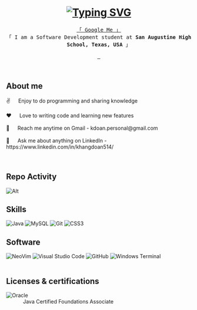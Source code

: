 <!-- Intro  -->
<h1 align="center">
  <a href="https://git.io/typing-svg"><img src="https://readme-typing-svg.herokuapp.com?font=Fira+Code&weight=600&duration=2500&pause=1000&color=FFFFFF&background=FFFFFF00&center=true&random=false&width=435&lines=Hello%2C+There!+%F0%9F%91%8B;My+nane+is+Khang+Doan...;A+software+development+student;From+San+Augustine%2C+Texas%2C+USA" alt="Typing SVG" /></a>
</h1>

<p align="center"> 
    <samp>
        <a href="https://www.google.com/search?q=Khang+Doan+San+Augustine">「 Google Me 」</a>
        <br>
        「 I am a Software Development student at <b>San Augustine High School, Texas, USA</b> 」
        <br>
    </samp>
</p>

<p align="center">
<!--     <a href="https://alsiam.com" target="blank">
        <img src="https://img.shields.io/badge/Website-DC143C?style=for-the-badge&logo=medium&logoColor=white" alt=""/>
    </a> -->
    <a href="https://www.linkedin.com/in/khangdoan514/" target="_blank">
        <img src="https://img.shields.io/badge/LinkedIn-0077B5?style=for-the-badge&logo=linkedin&logoColor=white" alt=""/>
    </a>
<!--     <a href="https://dev.to/alsiam" target="_blank">
        <img src="https://img.shields.io/badge/dev.to-0A0A0A?style=for-the-badge&logo=dev.to&logoColor=white" alt=""/>
    </a> -->
<!--     <a href="https://twitter.com/alsiam_dev" target="_blank">
        <img src="https://img.shields.io/badge/Twitter-1DA1F2?style=for-the-badge&logo=twitter&logoColor=white" alt=""/>
    </a> -->
    <a href="https://www.instagram.com/itsmekhangdoan" target="_blank">
        <img src="https://img.shields.io/badge/Instagram-fe4164?style=for-the-badge&logo=instagram&logoColor=white" alt=""/>
    </a> 
    <a href="https://www.facebook.com/khangdoan514" target="_blank">
        <img src="https://img.shields.io/badge/Facebook-20BEFF?&style=for-the-badge&logo=facebook&logoColor=white" alt=""/>
    </a> 
</p>
<br />

## About me
 
<p>  
    ✌️ &emsp; Enjoy to do programming and sharing knowledge <br/><br/>
    ❤️ &emsp; Love to writing code and learning new features<br/><br/>
    📧 &emsp; Reach me anytime on Gmail - kdoan.personal@gmail.com<br/><br/>
    💬 &emsp; Ask me about anything on LinkedIn - https://www.linkedin.com/in/khangdoan514/
</p>
<br/>

## Repo Activity
![Alt](https://repobeats.axiom.co/api/embed/fb95e24e2e3f5bef00b27954f5e894c75c0badda.svg "Repobeats analytics image")

## Skills
![Java](https://img.shields.io/badge/java-%23ED8B00.svg?style=for-the-badge&logo=openjdk&logoColor=white)
![MySQL](https://img.shields.io/badge/mysql-%2300f.svg?style=for-the-badge&logo=mysql&logoColor=white)
![Git](https://img.shields.io/badge/Git-F05032?style=for-the-badge&logo=git&logoColor=white)
![CSS3](https://img.shields.io/badge/css3-%231572B6.svg?style=for-the-badge&logo=css3&logoColor=white)

## Software
![NeoVim](https://img.shields.io/badge/NeoVim-57A143?logo=neovim&logoColor=white&style=for-the-badge)
![Visual Studio Code](https://img.shields.io/badge/VSCode-007ACC?logo=visualstudiocode&logoColor=white&style=for-the-badge)
![GitHub](https://img.shields.io/badge/github-%23121011.svg?style=for-the-badge&logo=github&logoColor=white)
![Windows Terminal](https://img.shields.io/badge/Windows%20Terminal-%234D4D4D.svg?style=for-the-badge&logo=windows-terminal&logoColor=white)
<br/>
<br/>

## Licenses & certifications
![Oracle](https://img.shields.io/badge/Oracle-F80000?style=for-the-badge&logo=oracle&logoColor=white) <br/>
&emsp;&emsp;&emsp; Java Certified Foundations Associate
